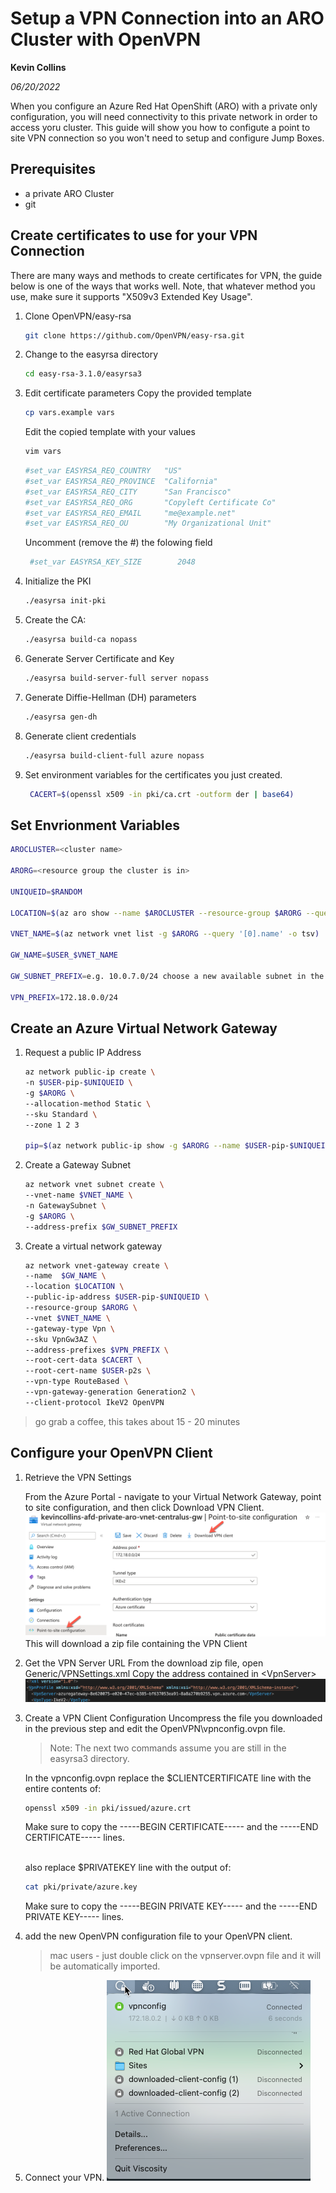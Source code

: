 # Setup a VPN Connection into an ARO Cluster with OpenVPN

**Kevin Collins**

*06/20/2022*

When you configure an Azure Red Hat OpenShift (ARO) with a private only configuration, you will need connectivity to this private network in order to access yoru cluster. This guide will show you how to configute a point to site VPN connection so you won't need to setup and configure Jump Boxes.

## Prerequisites

* a private ARO Cluster
* git

## Create certificates to use for your VPN Connection
There are many ways and methods to create certificates for VPN, the guide below is one of the ways that works well.  Note, that whatever method you use, make sure it supports "X509v3 Extended Key Usage".

1. Clone OpenVPN/easy-rsa
   ```bash
   git clone https://github.com/OpenVPN/easy-rsa.git 
   ```

1. Change to the easyrsa directory
   ```bash
   cd easy-rsa-3.1.0/easyrsa3
   ```

1. Edit certificate parameters
   Copy the provided template
   ```bash
   cp vars.example vars
   ```

   Edit the copied template with your values
   ```bash
   vim vars
   ```

   ```bash
   #set_var EASYRSA_REQ_COUNTRY   "US"
   #set_var EASYRSA_REQ_PROVINCE  "California"
   #set_var EASYRSA_REQ_CITY      "San Francisco"
   #set_var EASYRSA_REQ_ORG       "Copyleft Certificate Co"
   #set_var EASYRSA_REQ_EMAIL     "me@example.net"
   #set_var EASYRSA_REQ_OU        "My Organizational Unit"
   ```

   Uncomment (remove the #) the folowing field
   ```bash
    #set_var EASYRSA_KEY_SIZE        2048
   ```

1. Initialize the PKI 
   ```bash
   ./easyrsa init-pki
   ```

1. Create the CA:

   ```bash
   ./easyrsa build-ca nopass
   ```

1. Generate Server Certificate and Key
   ```bash
   ./easyrsa build-server-full server nopass
   ```

1. Generate Diffie-Hellman (DH) parameters
   ```bash
   ./easyrsa gen-dh
   ```

1. Generate client credentials
   ```bash
   ./easyrsa build-client-full azure nopass
   ```

1. Set environment variables for the certificates you just created.
   ```bash
    CACERT=$(openssl x509 -in pki/ca.crt -outform der | base64)
   ``` 


## Set Envrionment Variables
```bash
AROCLUSTER=<cluster name>

ARORG=<resource group the cluster is in>

UNIQUEID=$RANDOM

LOCATION=$(az aro show --name $AROCLUSTER --resource-group $ARORG --query LOCATION -o tsv)

VNET_NAME=$(az network vnet list -g $ARORG --query '[0].name' -o tsv)

GW_NAME=$USER_$VNET_NAME

GW_SUBNET_PREFIX=e.g. 10.0.7.0/24 choose a new available subnet in the VNET your cluster is in.

VPN_PREFIX=172.18.0.0/24
```

## Create an Azure Virtual Network Gateway
1. Request a public IP Address
   ```bash
   az network public-ip create \
   -n $USER-pip-$UNIQUEID \
   -g $ARORG \
   --allocation-method Static \
   --sku Standard \
   --zone 1 2 3

   pip=$(az network public-ip show -g $ARORG --name $USER-pip-$UNIQUEID --query "ipAddress" -o tsv)
   ```
 
1. Create a Gateway Subnet
   ```bash
   az network vnet subnet create \
   --vnet-name $VNET_NAME \
   -n GatewaySubnet \
   -g $ARORG \
   --address-prefix $GW_SUBNET_PREFIX
   ```

1. Create a virtual network gateway
   ```bash
   az network vnet-gateway create \
   --name  $GW_NAME \
   --location $LOCATION \
   --public-ip-address $USER-pip-$UNIQUEID \
   --resource-group $ARORG \
   --vnet $VNET_NAME \
   --gateway-type Vpn \
   --sku VpnGw3AZ \
   --address-prefixes $VPN_PREFIX \
   --root-cert-data $CACERT \
   --root-cert-name $USER-p2s \
   --vpn-type RouteBased \
   --vpn-gateway-generation Generation2 \
   --client-protocol IkeV2 OpenVPN
   ```  
> go grab a coffee, this takes about 15 - 20 minutes

## Configure your OpenVPN Client
1. Retrieve the VPN Settings

   From the Azure Portal - navigate to your Virtual Network Gateway, point to site configuration, and then click Download VPN Client.
   ![screenshot of download VPN client](./images/p2s.png)
   This will download a zip file containing the VPN Client


1. Get the VPN Server URL
   From the download zip file, open Generic/VPNSettings.xml
   Copy the address contained in \<VpnServer\>
   ![screenshot of VpnSettings.xml](./images/vpn-settings.png)  

2. Create a VPN Client Configuration
   Uncompress the file you downloaded in the previous step and edit the OpenVPN\vpnconfig.ovpn file.
   >Note: The next two commands assume you are still in the easyrsa3 directory. 

   In the vpnconfig.ovpn replace the $CLIENTCERTIFICATE line with the entire contents of:
   
   ```bash
   openssl x509 -in pki/issued/azure.crt
   ```
   Make sure to copy the -----BEGIN CERTIFICATE----- and the -----END CERTIFICATE----- lines.<br><br>

   also replace $PRIVATEKEY line with the output of:
   ```bash
   cat pki/private/azure.key
   ```
   Make sure to copy the -----BEGIN PRIVATE KEY----- and the -----END PRIVATE KEY----- lines.
   
1. add the new OpenVPN configuration file to your OpenVPN client. 
   > mac users - just double click on the vpnserver.ovpn file and it will be automatically imported. 

1. Connect your VPN.
   ![screenshot of Vpn Connected](./images/connect-vpn-settings.png) 